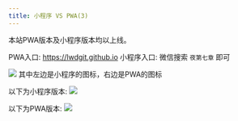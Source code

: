 ```yaml
---
title: 小程序 VS PWA(3)
---
```


本站PWA版本及小程序版本均以上线。

PWA入口: https://lwdgit.github.io
小程序入口: 微信搜索 `夜第七章` 即可

![](https://static.dingtalk.com/media/lADPACOG8z7VPy3NAvvNBBk_1049_763.jpg_620x10000q90g.jpg)
其中左边是小程序的图标，右边是PWA的图标

以下为小程序版本:
![](https://static.dingtalk.com/media/lALPACOG8z7VPzvNB4DNBDg_1080_1920.png_620x10000q90g.jpg)


以下为PWA版本:
![](https://static.dingtalk.com/media/lALPACOG8z7VPzzNB4DNBDg_1080_1920.png_620x10000q90g.jpg)






